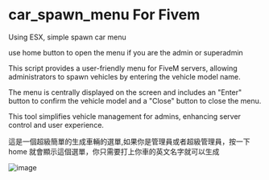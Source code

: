 # car_spawn_menu For Fivem

Using ESX, simple spawn car menu

use home button to open the menu if you are the admin or superadmin

This script provides a user-friendly menu for FiveM servers, allowing administrators to spawn vehicles by entering the vehicle model name. 

The menu is centrally displayed on the screen and includes an "Enter" button to confirm the vehicle model and a "Close" button to close the menu. 

This tool simplifies vehicle management for admins, enhancing server control and user experience.


這是一個超級簡單的生成車輛的選單,如果你是管理員或者超級管理員，按一下home 就會顯示這個選單，你只需要打上你車的英文名字就可以生成

![image](https://github.com/Who-is-Cola/car_spawn_menu/assets/79643020/444e8809-740a-41c8-b2dd-89b8c28aff3b)
